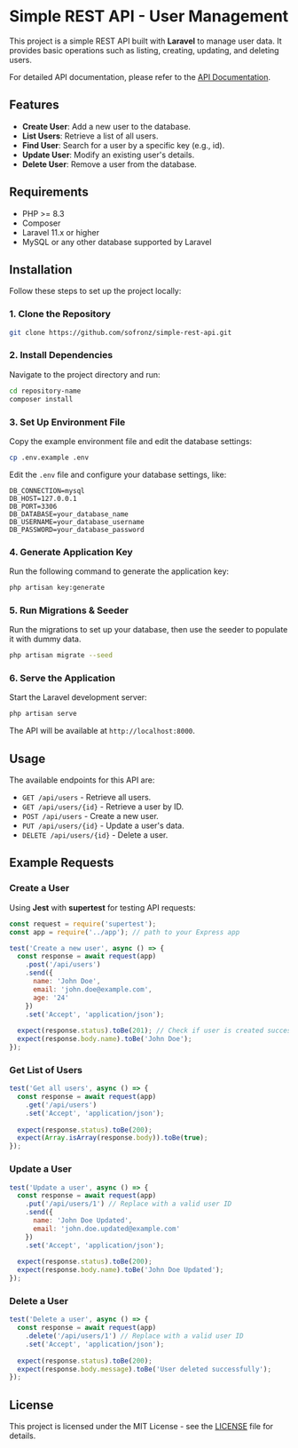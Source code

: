 
# Simple REST API - User Management

This project is a simple REST API built with **Laravel** to manage user data. It provides basic operations such as listing, creating, updating, and deleting users.

For detailed API documentation, please refer to the [API Documentation](https://documenter.getpostman.com/view/10125362/2sAYXFhxL9#intro).

## Features

- **Create User**: Add a new user to the database.
- **List Users**: Retrieve a list of all users.
- **Find User**: Search for a user by a specific key (e.g., id).
- **Update User**: Modify an existing user's details.
- **Delete User**: Remove a user from the database.

## Requirements

- PHP >= 8.3
- Composer
- Laravel 11.x or higher
- MySQL or any other database supported by Laravel

## Installation

Follow these steps to set up the project locally:

### 1. Clone the Repository

```bash
git clone https://github.com/sofronz/simple-rest-api.git
```

### 2. Install Dependencies

Navigate to the project directory and run:

```bash
cd repository-name
composer install
```

### 3. Set Up Environment File

Copy the example environment file and edit the database settings:

```bash
cp .env.example .env
```

Edit the `.env` file and configure your database settings, like:

```env
DB_CONNECTION=mysql
DB_HOST=127.0.0.1
DB_PORT=3306
DB_DATABASE=your_database_name
DB_USERNAME=your_database_username
DB_PASSWORD=your_database_password
```

### 4. Generate Application Key

Run the following command to generate the application key:

```bash
php artisan key:generate
```

### 5. Run Migrations & Seeder

Run the migrations to set up your database, then use the seeder to populate it with dummy data.

```bash
php artisan migrate --seed
```

### 6. Serve the Application

Start the Laravel development server:

```bash
php artisan serve
```

The API will be available at `http://localhost:8000`.

## Usage

The available endpoints for this API are:

- `GET /api/users` - Retrieve all users.
- `GET /api/users/{id}` - Retrieve a user by ID.
- `POST /api/users` - Create a new user.
- `PUT /api/users/{id}` - Update a user's data.
- `DELETE /api/users/{id}` - Delete a user.

## Example Requests

### Create a User

Using **Jest** with **supertest** for testing API requests:

```javascript
const request = require('supertest');
const app = require('../app'); // path to your Express app

test('Create a new user', async () => {
  const response = await request(app)
    .post('/api/users')
    .send({
      name: 'John Doe',
      email: 'john.doe@example.com',
      age: '24'
    })
    .set('Accept', 'application/json');
  
  expect(response.status).toBe(201); // Check if user is created successfully
  expect(response.body.name).toBe('John Doe');
});
```

### Get List of Users

```javascript
test('Get all users', async () => {
  const response = await request(app)
    .get('/api/users')
    .set('Accept', 'application/json');
  
  expect(response.status).toBe(200);
  expect(Array.isArray(response.body)).toBe(true);
});
```

### Update a User

```javascript
test('Update a user', async () => {
  const response = await request(app)
    .put('/api/users/1') // Replace with a valid user ID
    .send({
      name: 'John Doe Updated',
      email: 'john.doe.updated@example.com'
    })
    .set('Accept', 'application/json');
  
  expect(response.status).toBe(200);
  expect(response.body.name).toBe('John Doe Updated');
});
```

### Delete a User

```javascript
test('Delete a user', async () => {
  const response = await request(app)
    .delete('/api/users/1') // Replace with a valid user ID
    .set('Accept', 'application/json');
  
  expect(response.status).toBe(200);
  expect(response.body.message).toBe('User deleted successfully');
});
```

## License

This project is licensed under the MIT License - see the [LICENSE](LICENSE) file for details.
